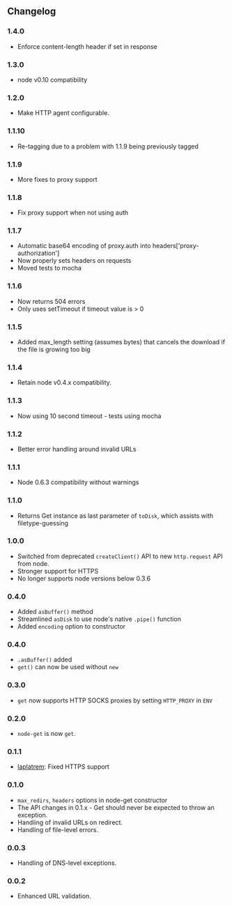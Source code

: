 ## Changelog

### 1.4.0

* Enforce content-length header if set in response

### 1.3.0

* node v0.10 compatibility

### 1.2.0

* Make HTTP agent configurable.

### 1.1.10

* Re-tagging due to a problem with 1.1.9 being previously tagged

### 1.1.9

* More fixes to proxy support

### 1.1.8

* Fix proxy support when not using auth

### 1.1.7

* Automatic base64 encoding of proxy.auth into headers['proxy-authorization']
* Now properly sets headers on requests
* Moved tests to mocha

### 1.1.6

* Now returns 504 errors
* Only uses setTimeout if timeout value is > 0

### 1.1.5

* Added max_length setting (assumes bytes) that cancels
  the download if the file is growing too big

### 1.1.4

* Retain node v0.4.x compatibility.

### 1.1.3

* Now using 10 second timeout - tests using mocha

### 1.1.2

* Better error handling around invalid URLs

### 1.1.1

* Node 0.6.3 compatibility without warnings

### 1.1.0

* Returns Get instance as last parameter of `toDisk`, which
  assists with filetype-guessing

### 1.0.0

* Switched from deprecated `createClient()` API to new
  `http.request` API from node.
* Stronger support for HTTPS
* No longer supports node versions below 0.3.6

### 0.4.0

* Added `asBuffer()` method
* Streamlined `asDisk` to use node's native `.pipe()` function
* Added `encoding` option to constructor

### 0.4.0

* `.asBuffer()` added
* `get()` can now be used without `new`

### 0.3.0

* `get` now supports HTTP SOCKS proxies by setting `HTTP_PROXY` in `ENV`

### 0.2.0

* `node-get` is now `get`.

### 0.1.1

* [laplatrem](https://github.com/leplatrem): Fixed HTTPS support

### 0.1.0

* `max_redirs`, `headers` options in node-get constructor
* The API changes in 0.1.x - Get should never be expected to throw an exception.
* Handling of invalid URLs on redirect.
* Handling of file-level errors.

### 0.0.3

* Handling of DNS-level exceptions.

### 0.0.2

* Enhanced URL validation.
